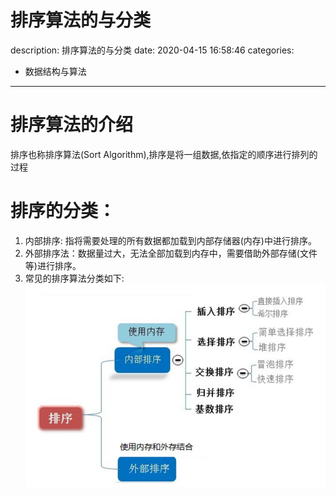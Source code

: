 #   排序算法的与分类
description: 排序算法的与分类
date: 2020-04-15 16:58:46
categories:
- 数据结构与算法
---
#   排序算法的介绍
排序也称排序算法(Sort Algorithm),排序是将一组数据,依指定的顺序进行排列的过程

#   排序的分类：
1.  内部排序: 指将需要处理的所有数据都加载到内部存储器(内存)中进行排序。
2.  外部排序法：数据量过大，无法全部加载到内存中，需要借助外部存储(文件等)进行排序。
3.  常见的排序算法分类如下:
![](../images/2020/04/20200415001.png)

